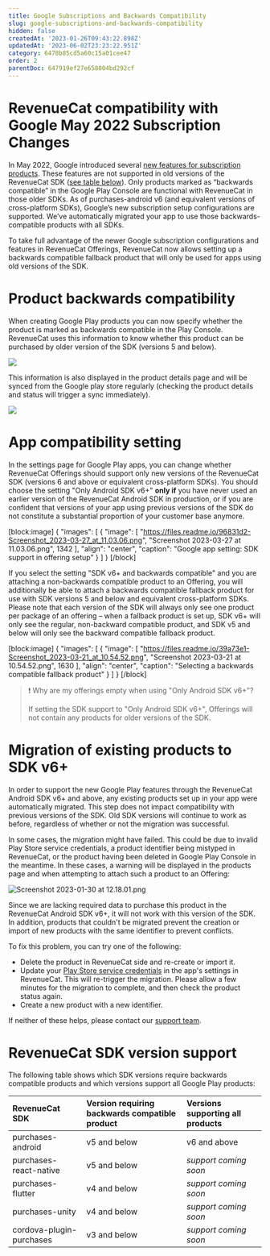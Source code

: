 ```yaml
---
title: Google Subscriptions and Backwards Compatibility
slug: google-subscriptions-and-backwards-compatibility
hidden: false
createdAt: '2023-01-26T09:43:22.898Z'
updatedAt: '2023-06-02T23:23:22.951Z'
category: 6478b85cd5a60c15a01cee47
order: 2
parentDoc: 647919ef27e658004bd292cf
---
```

# RevenueCat compatibility with Google May 2022 Subscription Changes

In May 2022, Google introduced several [new features for subscription products](https://developer.android.com/google/play/billing/compatibility). These features are not supported in old versions of the RevenueCat SDK ([see table below](#revenuecat-sdk-version-support)). Only products marked as “backwards compatible” in the Google Play Console are functional with RevenueCat in those older SDKs. As of purchases-android v6 (and equivalent versions of cross-platform SDKs), Google’s new subscription setup configurations are supported. We’ve automatically migrated your app to use those backwards-compatible products with all SDKs. 

To take full advantage of the newer Google subscription configurations and features in RevenueCat Offerings, RevenueCat now allows setting up a backwards compatible fallback product that will only be used for apps using old versions of the SDK.

# Product backwards compatibility

When creating Google Play products you can now specify whether the product is marked as backwards compatible in the Play Console. RevenueCat uses this information to know whether this product can be purchased by older version of the SDK (versions 5 and below). 

![](https://files.readme.io/1efcc0b-Screenshot_2023-04-10_at_15.15.08.png)

This information is also displayed in the product details page and will be synced from the Google play store regularly (checking the product details and status will trigger a sync immediately).

![](https://files.readme.io/b7b34e8-Screenshot_2023-04-10_at_15.13.41.png)

# App compatibility setting

In the settings page for Google Play apps, you can change whether RevenueCat Offerings should support only new versions of the RevenueCat SDK (versions 6 and above or equivalent cross-platform SDKs). You should choose the setting "Only Android SDK v6+" **only if** you have never used an earlier version of the RevenueCat Android SDK in production, or if you are confident that versions of your app using previous versions of the SDK do not constitute a substantial proportion of your customer base anymore.

[block:image]
{
  "images": [
    {
      "image": [
        "https://files.readme.io/96831d2-Screenshot_2023-03-27_at_11.03.06.png",
        "Screenshot 2023-03-27 at 11.03.06.png",
        1342
      ],
      "align": "center",
      "caption": "Google app setting: SDK support in offering setup"
    }
  ]
}
[/block]

If you select the setting "SDK v6+ and backwards compatible" and you are attaching a non-backwards compatible product to an Offering, you will additionally be able to attach a backwards compatible fallback product for use with SDK versions 5 and below and equivalent cross-platform SDKs. Please note that each version of the SDK will always only see one product per package of an offering – when a fallback product is set up, SDK v6+ will only see the regular, non-backward compatible product, and SDK v5 and below will only see the backward compatible fallback product.

[block:image]
{
  "images": [
    {
      "image": [
        "https://files.readme.io/39a73e1-Screenshot_2023-03-21_at_10.54.52.png",
        "Screenshot 2023-03-21 at 10.54.52.png",
        1630
      ],
      "align": "center",
      "caption": "Selecting a backwards compatible fallback product"
    }
  ]
}
[/block]

> ❗️ Why are my offerings empty when using "Only Android SDK v6+"?
> 
> If setting the SDK support to "Only Android SDK v6+", Offerings will not contain any products for older versions of the SDK.

# Migration of existing products to SDK v6+

In order to support the new Google Play features through the RevenueCat Android SDK v6+ and above, any existing products set up in your app were automatically migrated. This step does not impact compatibility with previous versions of the SDK. Old SDK versions will continue to work as before, regardless of whether or not the migration was successful. 

In some cases, the migration might have failed. This could be due to invalid Play Store service credentials,  a product identifier being mistyped in RevenueCat, or the product having been deleted in Google Play Console in the meantime. In these cases, a warning will be displayed in the products page and when attempting to attach such a product to an Offering:

![](https://files.readme.io/e465cfc-Screenshot_2023-01-30_at_12.18.01.png "Screenshot 2023-01-30 at 12.18.01.png")

Since we are lacking required data to purchase this product in the RevenueCat Android SDK v6+, it will not work with this version of the SDK. In addition, products that couldn't be migrated prevent the creation or import of new products with the same identifier to prevent conflicts.

To fix this problem, you can try one of the following:

- Delete the product in RevenueCat side and re-create or import it.
- Update your [Play Store service credentials](https://www.revenuecat.com/docs/creating-play-service-credentials) in the app's settings in RevenueCat. This will re-trigger the migration. Please allow a few minutes for the migration to complete, and then check the product status again.
- Create a new product with a new identifier.

If neither of these helps, please contact our [support team](https://www.revenuecat.com/support).

# RevenueCat SDK version support

The following table shows which SDK versions require backwards compatible products and which versions support all Google Play products:

| RevenueCat SDK           | Version requiring backwards compatible product | Versions supporting all products |
| :----------------------- | :--------------------------------------------- | :------------------------------- |
| purchases-android        | v5 and below                                   | v6 and above                     |
| purchases-react-native   | v5 and below                                   | _support coming soon_            |
| purchases-flutter        | v4 and below                                   | _support coming soon_            |
| purchases-unity          | v4 and below                                   | _support coming soon_            |
| cordova-plugin-purchases | v3 and below                                   | _support coming soon_            |